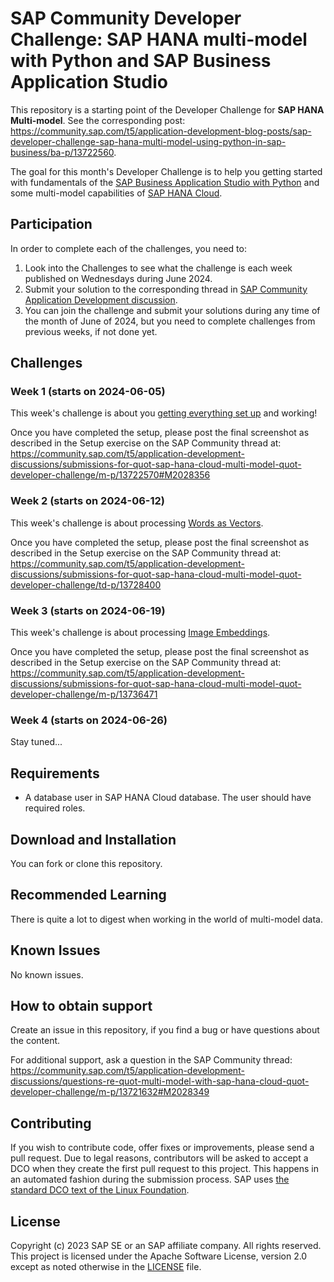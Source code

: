 # SAP Community Developer Challenge: SAP HANA multi-model with Python and SAP Business Application Studio

This repository is a starting point of the Developer Challenge for **SAP HANA Multi-model**. See the corresponding post: https://community.sap.com/t5/application-development-blog-posts/sap-developer-challenge-sap-hana-multi-model-using-python-in-sap-business/ba-p/13722560.

The goal for this month's Developer Challenge is to help you getting started with fundamentals of the [SAP Business Application Studio with Python](https://help.sap.com/docs/bas/sap-business-application-studio/runtime-version-management?q=python) and some multi-model capabilities of [SAP HANA Cloud](https://help.sap.com/docs/hana-cloud-database?version=2024_1_QRC).

## Participation

In order to complete each of the challenges, you need to:

1. Look into the Challenges to see what the challenge is each week published on Wednesdays during June 2024.
2. Submit your solution to the corresponding thread in [SAP Community Application Development discussion](https://community.sap.com/t5/tag/devchallenge-hana-eda-submissions/tg-p/board-id/application-developmentforum-board).
3. You can join the challenge and submit your solutions during any time of the month of June of 2024, but you need to complete challenges from previous weeks, if not done yet.

## Challenges

### Week 1 (starts on 2024-06-05)

This week's challenge is about you [getting everything set up](setup/setup.md) and working!

Once you have completed the setup, please post the final screenshot as described in the Setup exercise on the SAP Community thread at: https://community.sap.com/t5/application-development-discussions/submissions-for-quot-sap-hana-cloud-multi-model-quot-developer-challenge/m-p/13722570#M2028356

### Week 2 (starts on 2024-06-12)

This week's challenge is about processing [Words as Vectors](challenges/week2.md).

Once you have completed the setup, please post the final screenshot as described in the Setup exercise on the SAP Community thread at: https://community.sap.com/t5/application-development-discussions/submissions-for-quot-sap-hana-cloud-multi-model-quot-developer-challenge/td-p/13728400

### Week 3 (starts on 2024-06-19)

This week's challenge is about processing [Image Embeddings](challenges/week3.md).

Once you have completed the setup, please post the final screenshot as described in the Setup exercise on the SAP Community thread at: https://community.sap.com/t5/application-development-discussions/submissions-for-quot-sap-hana-cloud-multi-model-quot-developer-challenge/m-p/13736471

### Week 4 (starts on 2024-06-26)

Stay tuned...

## Requirements

* A database user in SAP HANA Cloud database. The user should have required roles.

## Download and Installation

You can fork or clone this repository.

## Recommended Learning

There is quite a lot to digest when working in the world of multi-model data.

## Known Issues

No known issues.

## How to obtain support

Create an issue in this repository, if you find a bug or have questions about the content.

For additional support, ask a question in the SAP Community thread: https://community.sap.com/t5/application-development-discussions/questions-re-quot-multi-model-with-sap-hana-cloud-quot-developer-challenge/m-p/13721632#M2028349

## Contributing

If you wish to contribute code, offer fixes or improvements, please send a pull request. Due to legal reasons, contributors will be asked to accept a DCO when they create the first pull request to this project. This happens in an automated fashion during the submission process. SAP uses [the standard DCO text of the Linux Foundation](https://developercertificate.org/).

## License

Copyright (c) 2023 SAP SE or an SAP affiliate company. All rights reserved. This project is licensed under the Apache Software License, version 2.0 except as noted otherwise in the [LICENSE](LICENSE) file.
